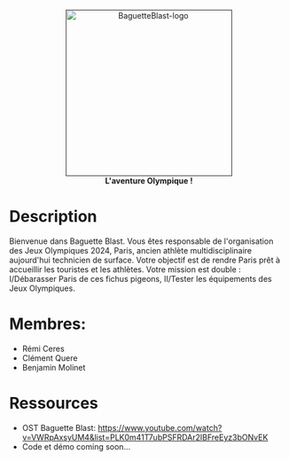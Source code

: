 <p align="center">
    <a href="">
        <img src="https://github.com/gamesonweb/gow-olympic-edition-baguette-blast/assets/36553775/0b9e1150-7858-40d4-aa16-fda33e4320a0" width="300" height="300" alt="BaguetteBlast-logo">
    </a>
    <br>
    <strong>L'aventure Olympique !</strong>
</p>

# Description
Bienvenue dans Baguette Blast.
Vous êtes responsable de l'organisation des Jeux Olympiques 2024, Paris, ancien athlète multidisciplinaire aujourd'hui technicien de surface. 
Votre objectif est de rendre Paris prêt à accueillir les touristes et les athlètes. 
Votre mission est double : I/Débarasser Paris de ces fichus pigeons, II/Tester les équipements des Jeux Olympiques.
# Membres:
- Rémi Ceres
- Clément Quere
- Benjamin Molinet
# Ressources
- OST Baguette Blast: https://www.youtube.com/watch?v=VWRpAxsyUM4&list=PLK0m41T7ubPSFRDAr2IBFreEyz3bONvEK
- Code et démo coming soon...
